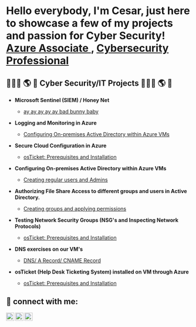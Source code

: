 <h1> Hello everybody, I'm Cesar, just here to showcase a few of my projects and passion for Cyber Security! <br/><a href="https://github.com/cesarias">Azure Associate </a>, <a href="https://www.linkedin.com/in/cesar-arias-4b4859270/">Cybersecurity Professional</a>


<h2>👨🏻‍💻 🌎 🔐 Cyber Security/IT Projects 👨🏻‍💻 🌎 🔐 </h2>

- <b> Microsoft Sentinel (SIEM) / Honey Net </b>
  - [ay ay ay ay ay bad bunny baby](https://github.com/cesarias/Honey_Net)
  
- <b> Logging and Monitoring in Azure </b>
  - [Configuring On-premises Active Directory within Azure VMs](https://github.com/cesarias/Logging)
  
- <b> Secure Cloud Configuration in Azure </b>
  - [osTicket: Prerequisites and Installation](https://github.com/cesarias/Secure_Cloud)
  
- <b> Configuring On-premises Active Directory within Azure VMs </b>
  - [Creating regular users and Admins](https://github.com/cesarias/Active_Directory)
  
- <b> Authorizing File Share Access to different groups and users in Active Directory. </b>
  - [Creating groups and applying permissions ](https://github.com/cesarias/File_Shares)
  
- <b> Testing Network Security Groups (NSG's and Inspecting Network Protocols) </b>
  - [osTicket: Prerequisites and Installation](https://github.com/cesarias/Protocols)
  
- <b> DNS exercises on our VM's </b>
  - [DNS/ A Record/ CNAME Record](https://github.com/cesarias/)
  
- <b> osTicket (Help Desk Ticketing System) installed on VM through Azure </b>
  - [osTicket: Prerequisites and Installation](https://github.com/cesarias/os-ticket)

<h2> 📲 connect with me:</h2>
  
[<img align="left" alt="Cesar | Twitter" width="22px" src="https://cdn.jsdelivr.net/npm/simple-icons@v3/icons/twitter.svg" />][twitter]
[<img align="left" alt="Cesar | LinkedIn" width="22px" src="https://cdn.jsdelivr.net/npm/simple-icons@v3/icons/linkedin.svg" />][linkedin]
[<img align="left" alt="Cesar | Instagram" width="22px" src="https://cdn.jsdelivr.net/npm/simple-icons@v3/icons/instagram.svg" />][instagram]

[twitter]: https://twitter.com/agent_czr
[instagram]: https://www.instagram.com/Josh
[linkedin]: https://linkedin.com//in/cesar-arias-4b4859270/
